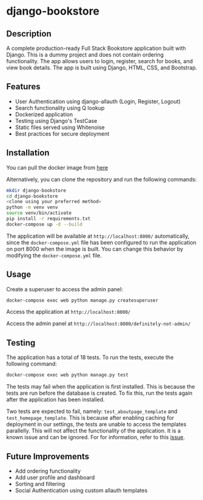 # django-bookstore

## Description

A complete production-ready Full Stack Bookstore application built with Django. This is a dummy project and does not contain ordering functionality. The app allows users to login, register, search for books, and view book details. The app is built using Django, HTML, CSS, and Bootstrap.

## Features

- User Authentication using django-allauth (Login, Register, Logout)
- Search functionality using Q lookup
- Dockerized application
- Testing using Django's TestCase
- Static files served using Whitenoise
- Best practices for secure deployment

## Installation

You can pull the docker image from [here](https://hub.docker.com/repository/docker/akmxdd/bookstore-project-web/general)

Alternatively, you can clone the repository and run the following commands:

```bash
mkdir django-bookstore
cd django-bookstore
<clone using your preferred method>
python -m venv venv
source venv/bin/activate
pip install -r requirements.txt
docker-compose up -d --build
```

The application will be available at `http://localhost:8000/` automatically, since the `docker-compose.yml` file has been configured to run the application on port 8000 when the image is built. You can change this behavior by modifying the `docker-compose.yml` file.

## Usage

Create a superuser to access the admin panel:

```bash
docker-compose exec web python manage.py createsuperuser
```

Access the application at `http://localhost:8000/`

Access the admin panel at `http://localhost:8000/definitely-not-admin/`

## Testing

The application has a total of 18 tests. To run the tests, execute the following command:

```bash
docker-compose exec web python manage.py test
```

The tests may fail when the application is first installed. This is because the tests are run before the database is created. To fix this, run the tests again after the application has been installed.

Two tests are expected to fail, namely: `test_aboutpage_template` and `test_homepage_template`. This is because after enabling caching for deployment in our settings, the tests are unable to access the templates parallelly. This will not affect the functionality of the application. It is a known issue and can be ignored. For for information, refer to this [issue](https://stackoverflow.com/questions/71583690/django-cache-isolation-when-running-tests-in-parallel).

## Future Improvements

- Add ordering functionality
- Add user profile and dashboard
- Sorting and filtering
- Social Authentication using custom allauth templates
